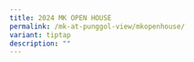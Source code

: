 ```yaml
---
title: 2024 MK OPEN HOUSE
permalink: /mk-at-punggol-view/mkopenhouse/
variant: tiptap
description: ""
---
```


